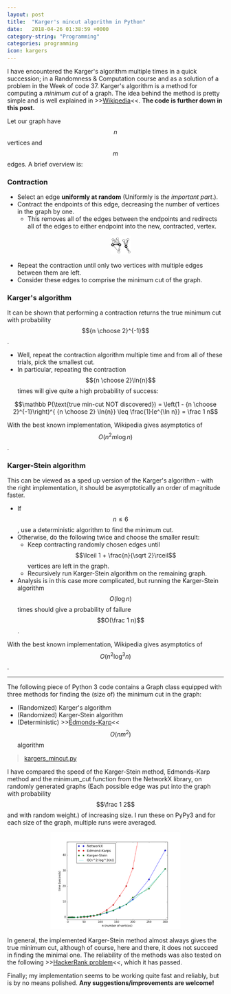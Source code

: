 ```yaml
---
layout: post
title:  "Karger's mincut algorithm in Python"
date:   2018-04-26 01:38:59 +0000
category-string: "Programming"
categories: programming
icon: kargers
---
```


I have encountered the Karger's algorithm multiple times in a quick succession; in a Randomness & Computation course and as a solution of a problem in the Week of code 37. Karger's algorithm is a method for computing a _minimum cut_ of a graph. The idea behind the method is pretty simple and is well explained in >>[Wikipedia](https://en.wikipedia.org/wiki/Karger%27s_algorithm)<<. __The code is further down in this post.__

Let our graph have $$n$$ vertices and $$m$$ edges. A brief overview is:


### Contraction
- Select an edge __uniformly at random__ (Uniformly is _the important part_.).
- Contract the endpoints of this edge, decreasing the number of vertices in the graph by one.
  - This removes all of the edges between the endpoints and redirects all of the edges to either endpoint into the new, contracted, vertex.
  <p align="center"> <img src="/assets/image/karger_contraction.png" width="10%"/> </p>
- Repeat the contraction until only two vertices with multiple edges between them are left.
- Consider these edges to comprise the minimum cut of the graph.

### Karger's algorithm

It can be shown that performing a contraction returns the true minimum cut with probability $${n \choose 2}^{-1}$$.
- Well, repeat the contraction algorithm multiple time and from all of these trials, pick the smallest cut.
- In particular, repeating the contraction $${n \choose 2}\ln{n}$$ times will give quite a high probability of success:

$$\mathbb P(\text{true min-cut NOT discovered}) = \left(1 - {n \choose 2}^{-1}\right)^{ {n \choose 2} \ln{n}} \leq \frac{1}{e^{\ln n}} = \frac 1 n$$

With the best known implementation, Wikipedia gives asymptotics of $$O(n^2 m \log n)$$.

### Karger-Stein algorithm
This can be viewed as a sped up version of the Karger's algorithm - with the right implementation, it should be asymptotically an order of magnitude faster.
- If $$n \leq 6$$, use a deterministic algorithm to find the minimum cut.
- Otherwise, do the following twice and choose the smaller result:
  - Keep contracting randomly chosen edges until $$\lceil 1 + \frac{n}{\sqrt 2}\rceil$$ vertices are left in the graph.
  - Recursively run Karger-Stein algorithm on the remaining graph.
- Analysis is in this case more complicated, but running the Karger-Stein algorithm $$O(\log n)$$ times should give a probability of failure $$O(\frac 1 n)$$.

With the best known implementation, Wikipedia gives asymptotics of $$O(n^2 \log^3 n)$$.

___


The following piece of Python 3 code contains a Graph class equipped with three methods for finding the (size of) the minimum cut in the graph:
- (Randomized) Karger's algorithm
- (Randomized) Karger-Stein algorithm
- (Deterministic) >>[Edmonds-Karp](https://en.wikipedia.org/wiki/Edmonds–Karp_algorithm)<< $$O(nm^2)$$ algorithm

> [kargers_mincut.py](/assets/code/kargers_mincut.py)



I have compared the speed of the Karger-Stein method, Edmonds-Karp method and the minimum_cut function from the NetworkX library, on randomly generated graphs (Each possible edge was put into the graph with probability $$\frac 1 2$$ and with random weight.) of increasing size. I run these on PyPy3 and for each size of the graph, multiple runs were averaged.

<p align="center">
  <img src="/assets/image/karger_figure.png" width="60%"/>
</p>

In general, the implemented Karger-Stein method almost always gives the true minimum cut, although of course, here and there, it does not succeed in finding the minimal one. The reliability of the methods was also tested on the following >>[HackerRank problem](https://www.hackerrank.com/contests/w37/challenges/two-efficient-teams)<<, which it has passed.


Finally; my implementation seems to be working quite fast and reliably, but is by no means polished. __Any suggestions/improvements are welcome!__
